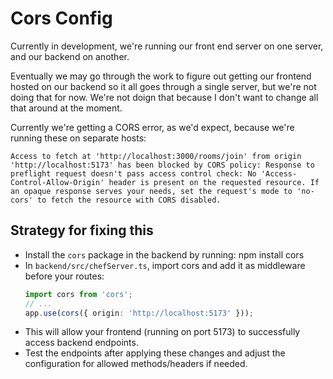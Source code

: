# Cors Config

Currently in development, we're running our front end server on one server, and our backend on another.

Eventually we may go through the work to figure out getting our frontend hosted on our backend so it all
goes through a single server, but we're not doing that for now.  We're not doign that because I don't
want to change all that around at the moment.

Currently we're getting a CORS error, as we'd expect, because we're running these on separate hosts:

```
Access to fetch at 'http://localhost:3000/rooms/join' from origin 'http://localhost:5173' has been blocked by CORS policy: Response to preflight request doesn't pass access control check: No 'Access-Control-Allow-Origin' header is present on the requested resource. If an opaque response serves your needs, set the request's mode to 'no-cors' to fetch the resource with CORS disabled.
```

## Strategy for fixing this
- Install the `cors` package in the backend by running: npm install cors
- In `backend/src/chefServer.ts`, import cors and add it as middleware before your routes:
  ```typescript
  import cors from 'cors';
  // ...
  app.use(cors({ origin: 'http://localhost:5173' }));
  ```
- This will allow your frontend (running on port 5173) to successfully access backend endpoints.
- Test the endpoints after applying these changes and adjust the configuration for allowed methods/headers if needed.
